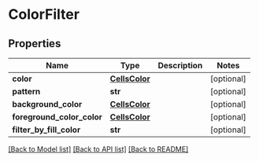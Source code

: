 # ColorFilter

## Properties
Name | Type | Description | Notes
------------ | ------------- | ------------- | -------------
**color** | [**CellsColor**](CellsColor.md) |  | [optional] 
**pattern** | **str** |  | [optional] 
**background_color** | [**CellsColor**](CellsColor.md) |  | [optional] 
**foreground_color_color** | [**CellsColor**](CellsColor.md) |  | [optional] 
**filter_by_fill_color** | **str** |  | [optional] 

[[Back to Model list]](../README.md#documentation-for-models) [[Back to API list]](../README.md#documentation-for-api-endpoints) [[Back to README]](../README.md)



